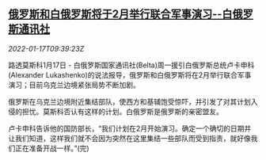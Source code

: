 <!--1642413662000-->
[俄罗斯和白俄罗斯将于2月举行联合军事演习--白俄罗斯通讯社](https://cn.reuters.com/article/russia-belarus-0117-mon-idCNKBS2JR0N8)
------

<div><i>2022-01-17T09:39:23Z</i></div><p>路透莫斯科1月17日 - 白俄罗斯国家通讯社(Belta)周一援引白俄罗斯总统卢卡申科(Alexander Lukashenko)的说法报导，俄罗斯和白俄罗斯将在2月举行联合军事演习；目前乌克兰边境紧张局势不断加剧。</p><p>俄罗斯在乌克兰边境附近集结部队，使西方和基辅饱受惊吓，并引发了对其计划入侵的担忧。莫斯科否认有这样的计划。白俄罗斯是俄罗斯的亲密盟友。</p><p>卢卡申科告诉他的国防部长，“我们计划在2月开始演习。确定一个确切的日期并让我们知道，这样我们就不会因为突然在这里集结一些部队而受到指责，就好像我们正在准备开战一样。”(完)</p>
